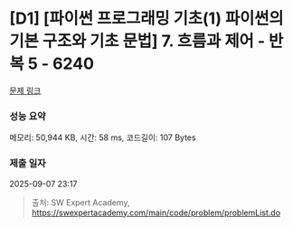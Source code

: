 # [D1] [파이썬 프로그래밍 기초(1) 파이썬의 기본 구조와 기초 문법] 7. 흐름과 제어 - 반복 5 - 6240 

[문제 링크](https://swexpertacademy.com/main/code/problem/problemDetail.do?contestProbId=AWcVAtfa4p8DFAU4) 

### 성능 요약

메모리: 50,944 KB, 시간: 58 ms, 코드길이: 107 Bytes

### 제출 일자

2025-09-07 23:17



> 출처: SW Expert Academy, https://swexpertacademy.com/main/code/problem/problemList.do